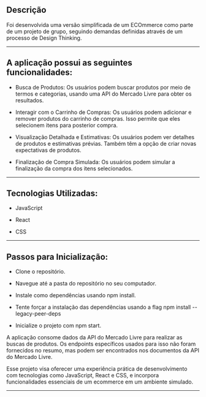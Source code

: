 ## Descrição

Foi desenvolvida uma versão simplificada de um ECOmmerce como parte de um projeto de grupo, seguindo demandas definidas através de um processo de Design Thinking.  

---

## A aplicação possui as seguintes funcionalidades:

- Busca de Produtos: Os usuários podem buscar produtos por meio de termos e categorias, usando uma API do Mercado Livre para obter os resultados. 

- Interagir com o Carrinho de Compras: Os usuários podem adicionar e remover produtos do carrinho de compras. Isso permite que eles selecionem itens para posterior compra. 

- Visualização Detalhada e Estimativas: Os usuários podem ver detalhes de produtos e estimativas prévias. Também têm a opção de criar novas expectativas de produtos. 

- Finalização de Compra Simulada: Os usuários podem simular a finalização da compra dos itens selecionados.

---

## Tecnologias Utilizadas: 

- JavaScript 

- React 

- CSS

---

## Passos para Inicialização:

- Clone o repositório. 

- Navegue até a pasta do repositório no seu computador. 

- Instale como dependências usando npm install.  

- Tente forçar a instalação das dependências usando a flag npm install --legacy-peer-deps


- Inicialize o projeto com npm start. 

 

A aplicação consome dados da API do Mercado Livre para realizar as buscas de produtos. Os endpoints específicos usados para isso não foram fornecidos no resumo, mas podem ser encontrados nos documentos da API do Mercado Livre. 

Esse projeto visa oferecer uma experiência prática de desenvolvimento com tecnologias como JavaScript, React e CSS, e incorpora funcionalidades essenciais de um ecommerce em um ambiente simulado. 

---
